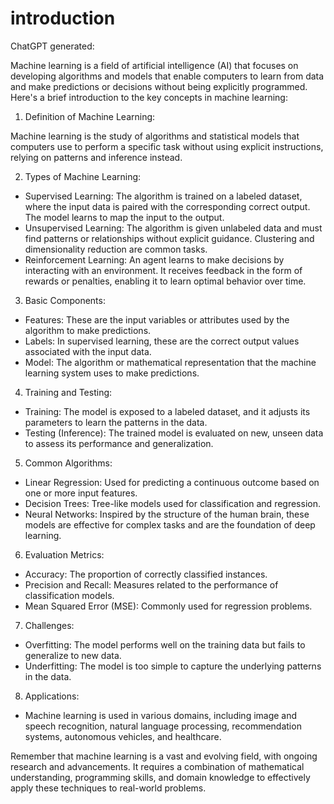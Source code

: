 # introduction

ChatGPT generated: 

Machine learning is a field of artificial intelligence (AI) that focuses on developing algorithms and models that enable computers to learn from data and make predictions or decisions without being explicitly programmed. Here's a brief introduction to the key concepts in machine learning:

1. Definition of Machine Learning:
   
Machine learning is the study of algorithms and statistical models that computers use to perform a specific task without using explicit instructions, relying on patterns and inference instead.

2. Types of Machine Learning:
   
- Supervised Learning: The algorithm is trained on a labeled dataset, where the input data is paired with the corresponding correct output. The model learns to map the input to the output.
- Unsupervised Learning: The algorithm is given unlabeled data and must find patterns or relationships without explicit guidance. Clustering and dimensionality reduction are common tasks.
- Reinforcement Learning: An agent learns to make decisions by interacting with an environment. It receives feedback in the form of rewards or penalties, enabling it to learn optimal behavior over time.

3. Basic Components:
   
- Features: These are the input variables or attributes used by the algorithm to make predictions.
- Labels: In supervised learning, these are the correct output values associated with the input data.
- Model: The algorithm or mathematical representation that the machine learning system uses to make predictions.

4. Training and Testing:
   
- Training: The model is exposed to a labeled dataset, and it adjusts its parameters to learn the patterns in the data.
- Testing (Inference): The trained model is evaluated on new, unseen data to assess its performance and generalization.

5. Common Algorithms:
   
- Linear Regression: Used for predicting a continuous outcome based on one or more input features.
- Decision Trees: Tree-like models used for classification and regression.
- Neural Networks: Inspired by the structure of the human brain, these models are effective for complex tasks and are the foundation of deep learning.

6. Evaluation Metrics:
   
- Accuracy: The proportion of correctly classified instances.
- Precision and Recall: Measures related to the performance of classification models.
- Mean Squared Error (MSE): Commonly used for regression problems.

7. Challenges:
   
- Overfitting: The model performs well on the training data but fails to generalize to new data.
- Underfitting: The model is too simple to capture the underlying patterns in the data.

8. Applications:
   
- Machine learning is used in various domains, including image and speech recognition, natural language processing, recommendation systems, autonomous vehicles, and healthcare.

Remember that machine learning is a vast and evolving field, with ongoing research and advancements. It requires a combination of mathematical understanding, programming skills, and domain knowledge to effectively apply these techniques to real-world problems.



